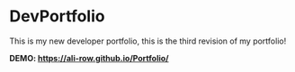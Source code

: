# DevPortfolio
This is my new developer portfolio, this is the third revision of my portfolio!
          
**DEMO: https://ali-row.github.io/Portfolio/**
  
  
   
   
    
  
